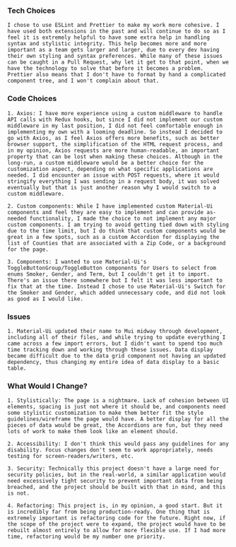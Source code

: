 ### Tech Choices

    I chose to use ESLint and Prettier to make my work more cohesive. I have used both extensions in the past and will continue to do so as I feel it is extremely helpful to have some extra help in handling syntax and stylistic integrity. This help becomes more and more important as a team gets larger and larger, due to every dev having their own styling and syntax preferences. While many of these issues can be caught in a Pull Request, why let it get to that point, when we have the technology to solve that before it becomes a problem. Prettier also means that I don't have to format by hand a complicated component tree, and I won't complain about that.

### Code Choices

    1. Axios: I have more experience using a custom middleware to handle API calls with Redux hooks, but since I did not implement our custom middleware in my last position, I did not feel comfortable enough in implementing my own with a looming deadline. So instead I decided to go with Axios, as I feel Axios offers more benefits, such as better browser support, the simplification of the HTML request process, and in my opinion, Axios requests are more human-readable, an important property that can be lost when making these choices. Although in the long-run, a custom middleware would be a better choice for the customization aspect, depending on what specific applications are needed. I did encounter an issue with POST requests, where it would stringify everything I was sending in a request body, it was solved eventually but that is just another reason why I would switch to a custom middleware.

    2. Custom components: While I have implemented custom Material-Ui components and feel they are easy to implement and can provide as-needed functionality, I made the choice to not implement any major custom components. I am trying to avoid getting tied down with styling due to the time limit, but I do think that custom components would be great in a few spots, such as a custom Accordion for displaying the list of Counties that are associated with a Zip Code, or a background for the page.

    3. Components: I wanted to use Material-Ui's ToggleButtonGroup/ToggleButton components for Users to select from enums Smoker, Gender, and Term, but I couldn't get it to import. There's an issue there somewhere but I felt it was less important to fix that at the time. Instead I chose to use Material-Ui's Switch for the Smoker and Gender, which added unnecessary code, and did not look as good as I would like.

### Issues

    1. Material-Ui updated their name to Mui midway through development, including all of their files, and while trying to update everything I came across a few import errors, but I didn't want to spend too much time tracking down and working through these issues. Data display became difficult due to the data grid component not having an updated dependency, thus changing my entire idea of data display to a basic table.

### What Would I Change?

    1. Stylistically: The page is a nightmare. Lack of cohesion between UI elements, spacing is just not where it should be, and components need some stylistic customization to make them better fit the style guidelines/wireframe the page would have. A better display for all the pieces of data would be great, the Accordions are fun, but they need lots of work to make them look like an element should.

    2. Accessibility: I don't think this would pass any guidelines for any disability. Focus changes don't seem to work appropriately, needs testing for screen-readers/writers, etc.

    3. Security: Technically this project doesn't have a large need for security policies, but in the real-world, a similar application would need excessively tight security to prevent important data from being breached, and the project should be built with that in mind, and this is not.

    4. Refactoring: This project is, in my opinion, a good start. But it is incredibly far from being production-ready. One thing that is extremely important is refactoring code for the future. Right now, if the scope of the project were to expand, the project would have to be rebuilt almost entirely to allow for more flexible use. If I had more time, refactoring would be my number one priority.
